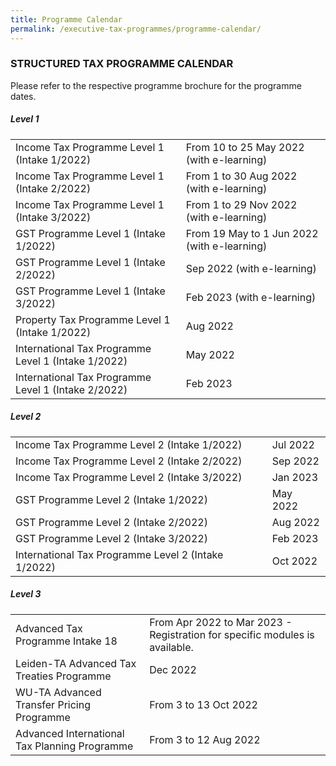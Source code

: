 ```yaml
---
title: Programme Calendar
permalink: /executive-tax-programmes/programme-calendar/
---
```

### **STRUCTURED TAX PROGRAMME CALENDAR**

Please refer to the respective programme brochure for the programme dates.

##### **Level 1**

<table>
  <tr>
    <td>Income Tax Programme Level 1 (Intake 1/2022)</td>
    <td>From 10 to 25 May 2022 (with e-learning)</td>
  </tr> 
  <tr>
    <td>Income Tax Programme Level 1 (Intake 2/2022)</td>
    <td>From 1 to 30 Aug 2022 (with e-learning)</td>
  </tr> 
  <tr>
    <td>Income Tax Programme Level 1 (Intake 3/2022)</td>
    <td>From 1 to 29 Nov 2022 (with e-learning)
</tr> 
  <tr>
	<tr>
		<td>GST Programme Level 1 (Intake 1/2022)</td>
    <td>From 19 May to 1 Jun 2022 (with e-learning)<br></td>
    </tr> 
  <tr>
    <td>GST Programme Level 1 (Intake 2/2022)</td>
    <td>Sep 2022 (with e-learning)</td>
  </tr>  
  <tr>
    <td>GST Programme Level 1 (Intake 3/2022)</td>
    <td>Feb 2023 (with e-learning)</td>
  </tr>  
  <tr>
    <td>Property Tax Programme Level 1 (Intake 1/2022)</td>
    <td>Aug 2022</td>
  </tr> 
	<tr>
   <td>International Tax Programme Level 1 (Intake 1/2022)</td>
    <td>May 2022</td>
  </tr>  
  <tr>
    <td>International Tax Programme Level 1 (Intake 2/2022)</td>
    <td>Feb 2023</td>
  </tr>  
</table>

 
##### **Level 2**

<table>
  <tr>
      <td>Income Tax Programme Level 2 (Intake 1/2022)</td>
      <td>Jul 2022</td> 
  </tr>  
  <tr>
      <td>Income Tax Programme Level 2 (Intake 2/2022)</td>
      <td>Sep 2022</td> 
  </tr>  
  <tr>
     <td>Income Tax Programme Level 2 (Intake 3/2022)</td>
      <td>Jan 2023</td> 
  </tr>  
  <tr>
		 <td>GST Programme Level 2 (Intake 1/2022)
		  </td>
      <td>May 2022</td>
	</tr>  
  <tr>
		 <td>GST Programme Level 2 (Intake 2/2022)
		  </td>
      <td>Aug 2022</td>
  </tr>  
  <tr>
      <td>GST Programme Level 2 (Intake 3/2022)</td>
      <td>Feb 2023</td> 
  </tr>  
  <tr>
     <td>International Tax Programme Level 2 (Intake 1/2022)</td>
      <td>Oct 2022</td>
   </tr>  
</table>

 
##### **Level 3**

<table>
  <tr>
    <td>Advanced Tax Programme Intake 18</td>
    <td>From Apr 2022 to Mar 2023 - Registration for specific modules is available.</td> 
  </tr>  
  <tr>
    <td>Leiden-TA Advanced Tax Treaties Programme </td>
    <td>Dec 2022</td>
 </tr>  
  <tr>
   <td>WU-TA Advanced Transfer Pricing Programme</td>
    <td>From 3 to 13 Oct 2022 </td>
  </tr>  
  <tr>
   <td>Advanced International Tax Planning Programme</td>
    <td>From 3 to 12 Aug 2022 </td>
  </tr>  
</table>